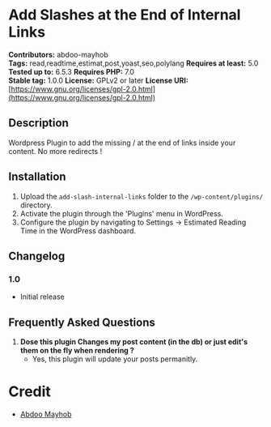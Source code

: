 # Add Slashes at the End of Internal Links

**Contributors:** abdoo-mayhob  
**Tags:** read,readtime,estimat,post,yoast,seo,polylang
**Requires at least:** 5.0  
**Tested up to:** 6.5.3 
**Requires PHP:** 7.0  
**Stable tag:** 1.0.0
**License:** GPLv2 or later
**License URI:** [https://www.gnu.org/licenses/gpl-2.0.html](https://www.gnu.org/licenses/gpl-2.0.html)    

## Description

Wordpress Plugin to add the missing / at the end of links inside your content. No more redirects !

## Installation

1. Upload the `add-slash-internal-links` folder to the `/wp-content/plugins/` directory.
2. Activate the plugin through the 'Plugins' menu in WordPress.
3. Configure the plugin by navigating to Settings -> Estimated Reading Time in the WordPress dashboard.

## Changelog
### 1.0

- Initial release

## Frequently Asked Questions

1. **Dose this plugin Changes my post content (in the db) or just edit's them on the fly when rendering ?**
   - Yes, this plugin will update your posts permanitly.

# Credit
- [Abdoo Mayhob](https://abdoo.me)